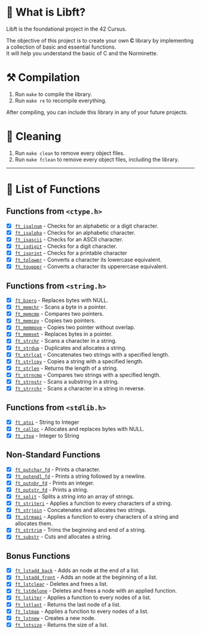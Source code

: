 # 🦊 What is Libft?

Libft is the foundational project in the 42 Cursus.

The objective of this project is to create your own **C** library by implementing a collection of basic and essential functions. \
It will help you understand the basic of C and the Norminette.

# ⚒️ Compilation

1. Run `make` to compile the library.
2. Run `make re` to recompile everything.

After compiling, you can include this library in any of your future projects.

# 🧼 Cleaning

1. Run `make clean` to remove every object files.
2. Run `make fclean` to remove every object files, including the library.

---

# 📑 List of Functions

## Functions from `<ctype.h>`

- [x] [`ft_isalnum`](https://github.com/flmarsou/1-Libft/blob/main/ft_isalnum.c) - Checks for an alphabetic or a digit character.
- [x] [`ft_isalpha`](https://github.com/flmarsou/1-Libft/blob/main/ft_isalpha.c) - Checks for an alphabetic character.
- [x] [`ft_isascii`](https://github.com/flmarsou/1-Libft/blob/main/ft_isascii.c) - Checks for an ASCII character.
- [x] [`ft_isdigit`](https://github.com/flmarsou/1-Libft/blob/main/ft_isdigit.c) - Checks for a digit character.
- [x] [`ft_isprint`](https://github.com/flmarsou/1-Libft/blob/main/ft_isprint.c) - Checks for a printable character
- [x] [`ft_tolower`](https://github.com/flmarsou/1-Libft/blob/main/ft_tolower.c) - Converts a character its lowercase equivalent.
- [x] [`ft_toupper`](https://github.com/flmarsou/1-Libft/blob/main/ft_toupper.c) - Converts a character its upperercase equivalent.

## Functions from `<string.h>`

- [x] [`ft_bzero`](https://github.com/flmarsou/1-Libft/blob/main/ft_bzero.c) - Replaces bytes with NULL.
- [x] [`ft_memchr`](https://github.com/flmarsou/1-Libft/blob/main/ft_memchr.c) - Scans a byte in a pointer.
- [x] [`ft_memcmp`](https://github.com/flmarsou/1-Libft/blob/main/ft_memcmp.c) - Compares two pointers.
- [x] [`ft_memcpy`](https://github.com/flmarsou/1-Libft/blob/main/ft_memcpy.c) - Copies two pointers.
- [x] [`ft_memmove`](https://github.com/flmarsou/1-Libft/blob/main/ft_memmove.c) - Copies two pointer without overlap.
- [x] [`ft_memset`](https://github.com/flmarsou/1-Libft/blob/main/ft_memset.c) - Replaces bytes in a pointer.
- [x] [`ft_strchr`](https://github.com/flmarsou/1-Libft/blob/main/ft_strchr.c) - Scans a character in a string.
- [x] [`ft_strdup`](https://github.com/flmarsou/1-Libft/blob/main/ft_strdup.c) - Duplicates and allocates a string.
- [x] [`ft_strlcat`](https://github.com/flmarsou/1-Libft/blob/main/ft_strlcat.c) - Concatenates two strings with a specified length.
- [x] [`ft_strlcpy`](https://github.com/flmarsou/1-Libft/blob/main/ft_strlcpy.c) - Copies a string with a specified length.
- [x] [`ft_strlen`](https://github.com/flmarsou/1-Libft/blob/main/ft_strlen.c) - Returns the length of a string.
- [x] [`ft_strncmp`](https://github.com/flmarsou/1-Libft/blob/main/ft_strncmp.c) - Compares two strings with a specified length.
- [x] [`ft_strnstr`](https://github.com/flmarsou/1-Libft/blob/main/ft_strnstr.c) - Scans a substring in a string.
- [x] [`ft_strrchr`](https://github.com/flmarsou/1-Libft/blob/main/ft_strrchr.c) - Scans a character in a string in reverse.

## Functions from `<stdlib.h>`

- [x] [`ft_atoi`](https://github.com/flmarsou/1-Libft/blob/main/ft_atoi.c) - String to Integer
- [x] [`ft_calloc`](https://github.com/flmarsou/1-Libft/blob/main/ft_calloc.c) - Allocates and replaces bytes with NULL.
- [x] [`ft_itoa`](https://github.com/flmarsou/1-Libft/blob/main/ft_itoa.c) - Integer to String

## Non-Standard Functions

- [x] [`ft_putchar_fd`](https://github.com/flmarsou/1-Libft/blob/main/ft_putchar_fd.c) - Prints a character.
- [x] [`ft_putendl_fd`](https://github.com/flmarsou/1-Libft/blob/main/ft_putendl_fd.c) - Prints a string followed by a newline.
- [x] [`ft_putnbr_fd`](https://github.com/flmarsou/1-Libft/blob/main/ft_putnbr_fd.c) - Prints an integer.
- [x] [`ft_putstr_fd`](https://github.com/flmarsou/1-Libft/blob/main/ft_putstr_fd.c) - Prints a string.
- [x] [`ft_split`](https://github.com/flmarsou/1-Libft/blob/main/ft_split.c) - Splits a string into an array of strings.
- [x] [`ft_striteri`](https://github.com/flmarsou/1-Libft/blob/main/ft_striteri.c) - Applies a function to every characters of a string.
- [x] [`ft_strjoin`](https://github.com/flmarsou/1-Libft/blob/main/ft_strjoin.c) - Concatenates and allocates two strings.
- [x] [`ft_strmapi`](https://github.com/flmarsou/1-Libft/blob/main/ft_strmapi.c) - Applies a function to every characters of a string and allocates them.
- [x] [`ft_strtrim`](https://github.com/flmarsou/1-Libft/blob/main/ft_strtrim.c) - Trims the beginning and end of a string.
- [x] [`ft_substr`](https://github.com/flmarsou/1-Libft/blob/main/ft_substr.c) - Cuts and allocates a string.

## Bonus Functions

- [x] [`ft_lstadd_back`](https://github.com/flmarsou/1-Libft/blob/main/ft_lstadd_back.c) - Adds an node at the end of a list.
- [x] [`ft_lstadd_front`](https://github.com/flmarsou/1-Libft/blob/main/ft_lstadd_front.c) - Adds an node at the beginning of a list.
- [x] [`ft_lstclear`](https://github.com/flmarsou/1-Libft/blob/main/ft_lstclear.c) - Deletes and frees a list.
- [x] [`ft_lstdelone`](https://github.com/flmarsou/1-Libft/blob/main/ft_lstdelone.c) - Deletes and frees a node with an applied function.
- [x] [`ft_lstiter`](https://github.com/flmarsou/1-Libft/blob/main/ft_lstiter.c) - Applies a function to every nodes of a list.
- [x] [`ft_lstlast`](https://github.com/flmarsou/1-Libft/blob/main/ft_lstlast.c) - Returns the last node of a list.
- [x] [`ft_lstmap`](https://github.com/flmarsou/1-Libft/blob/main/ft_lstmap.c) - Applies a function to every nodes of a list.
- [x] [`ft_lstnew`](https://github.com/flmarsou/1-Libft/blob/main/ft_lstnew.c) - Creates a new node.
- [x] [`ft_lstsize`](https://github.com/flmarsou/1-Libft/blob/main/ft_lstsize.c) - Returns the size of a list.
